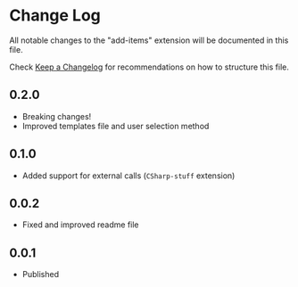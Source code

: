 # Change Log

All notable changes to the "add-items" extension will be documented in this file.

Check [Keep a Changelog](http://keepachangelog.com/) for recommendations on how to structure this file.

## 0.2.0

- Breaking changes!
- Improved templates file and user selection method

## 0.1.0

- Added support for external calls (`CSharp-stuff` extension)

## 0.0.2

- Fixed and improved readme file

## 0.0.1

- Published
